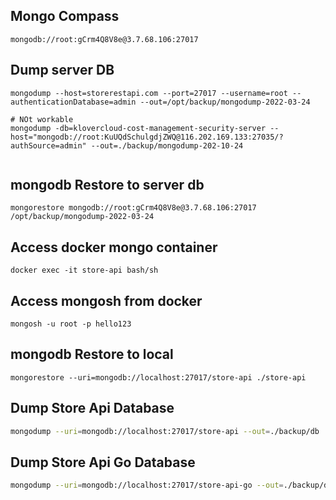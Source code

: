 ## Mongo Compass
```
mongodb://root:gCrm4Q8V8e@3.7.68.106:27017
```

## Dump server DB

```shell
mongodump --host=storerestapi.com --port=27017 --username=root --authenticationDatabase=admin --out=/opt/backup/mongodump-2022-03-24

# NOt workable
mongodump -db=klovercloud-cost-management-security-server --host="mongodb://root:KuUQdSchulgdjZWQ@116.202.169.133:27035/?authSource=admin" --out=./backup/mongodump-202-10-24


```
## mongodb Restore to server db

```shell
mongorestore mongodb://root:gCrm4Q8V8e@3.7.68.106:27017 /opt/backup/mongodump-2022-03-24
```

## Access docker mongo container
```shell
docker exec -it store-api bash/sh
```
## Access mongosh from docker
```shell
mongosh -u root -p hello123
```


<!-- Localhost -->
## mongodb Restore to local
```shell
mongorestore --uri=mongodb://localhost:27017/store-api ./store-api
```

## Dump Store Api Database
```sh
mongodump --uri=mongodb://localhost:27017/store-api --out=./backup/db
```


## Dump Store Api Go Database
```sh
mongodump --uri=mongodb://localhost:27017/store-api-go --out=./backup/db
```
